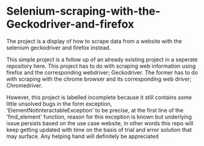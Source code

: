 # Selenium-scraping-with-the-Geckodriver-and-firefox
The project is a display of how to scrape data from a website with the selenium geckodriver and firefox instead. 

This simple project is a follow up of an already existing project in a seperate repository here. This project has to do with scraping web information using firefox and the corresponding webdriver; Geckodriver. The former has to do with scraping with the chrome browser and its corresponding web driver; Chromedriver.

However, this project is labelled incomplete because it still contains some little unsolved bugs in the form exception, 'ElementNotInteractableException' to be precise, at the first line of the 'find_element' function, reason for this exception is known but underlying issue persists based on the use case website, in other words this repo will keep getting updated with time on the basis of trial and error solution that may surface. Any helping hand will definitely be appreciated
